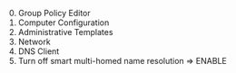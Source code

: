 0. Group Policy Editor
0. Computer Configuration
0. Administrative Templates
0. Network
0. DNS Client
0. Turn off smart multi-homed name resolution => ENABLE